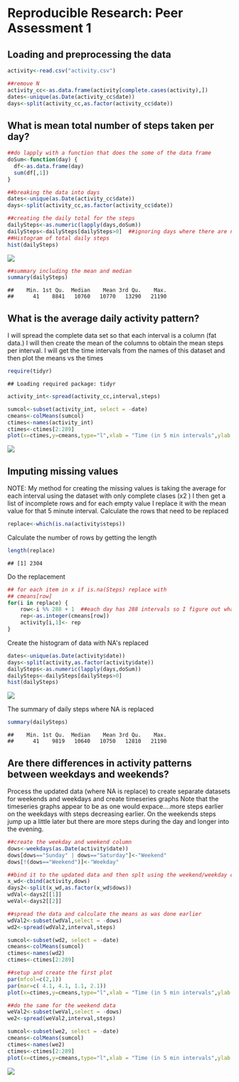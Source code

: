 # Reproducible Research: Peer Assessment 1


## Loading and preprocessing the data


```r
activity<-read.csv("activity.csv")

##remove N
activity_cc<-as.data.frame(activity[complete.cases(activity),])
dates<-unique(as.Date(activity_cc$date))
days<-split(activity_cc,as.factor(activity_cc$date))
```

## What is mean total number of steps taken per day?

```r
##do lapply with a function that does the some of the data frame
doSum<-function(day) {
  df<-as.data.frame(day)
  sum(df[,1])
}

##breaking the data into days
dates<-unique(as.Date(activity_cc$date))
days<-split(activity_cc,as.factor(activity_cc$date))

##creating the daily total for the steps
dailySteps<-as.numeric(lapply(days,doSum))
dailySteps<-dailySteps[dailySteps>0]  ##ignoring days where there are no steps as first and last day is NA
##Histogram of total daily steps
hist(dailySteps)
```

![](PA1_template_files/figure-html/numSteps-1.png)<!-- -->

```r
##summary including the mean and median
summary(dailySteps)
```

```
##    Min. 1st Qu.  Median    Mean 3rd Qu.    Max. 
##      41    8841   10760   10770   13290   21190
```



## What is the average daily activity pattern?

I will spread the complete data set so that each interval is a column (fat data.)  I will then create the mean of the columns
to obtain the mean steps per interval.  I will get the time intervals from the names of this dataset and then plot the means vs the times


```r
require(tidyr)
```

```
## Loading required package: tidyr
```

```r
activity_int<-spread(activity_cc,interval,steps)

sumcol<-subset(activity_int, select = -date)
cmeans<-colMeans(sumcol)
ctimes<-names(activity_int)
ctimes<-ctimes[2:289]
plot(x=ctimes,y=cmeans,type="l",xlab = "Time (in 5 min intervals",ylab = "Mean Steps", main="Daily Activity Pattern")
```

![](PA1_template_files/figure-html/dailyActivity-1.png)<!-- -->



## Imputing missing values
NOTE: My method for creating the missing values is taking the average for each interval using the dataset with only complete clases (x2
)  I then get a list of incomplete rows and for each empty value I replace it with the mean value for that 5 minute interval.
Calculate the rows that need to be replaced

```r
replace<-which(is.na(activity$steps))
```

Calculate the number of rows by getting the length

```r
length(replace)
```

```
## [1] 2304
```

Do the replacement

```r
## for each item in x if is.na(Steps) replace with
## cmeans[row]
for(i in replace) {
    row<-i %% 288 + 1  ##each day has 288 intervals so I figure out what interval it is using the modulo of 288 +1 (since its base 1)
    rep<-as.integer(cmeans[row])
    activity[i,1]<- rep
}
```

Create the histogram of data with NA's replaced

```r
dates<-unique(as.Date(activity$date))
days<-split(activity,as.factor(activity$date))
dailySteps<-as.numeric(lapply(days,doSum))
dailySteps<-dailySteps[dailySteps>0]
hist(dailySteps)
```

![](PA1_template_files/figure-html/dailySteps2-1.png)<!-- -->

The summary of daily steps where NA is replaced


```r
summary(dailySteps)
```

```
##    Min. 1st Qu.  Median    Mean 3rd Qu.    Max. 
##      41    9819   10640   10750   12810   21190
```


## Are there differences in activity patterns between weekdays and weekends?

Process the updated data (where NA is replace) to create separate datasets for weekends and weekdays and create timeseries graphs
Note that the timeseries graphs appear to be as one would expace....more steps earlier on the weekdays with steps decreasing earlier.  On the weekends steps jump up a little later but there are more steps during the day and longer into the evening.

```r
##create the weekday and weekend column
dows<-weekdays(as.Date(activity$date))
dows[dows=="Sunday" | dows=="Saturday"]<-"Weekend"
dows[!(dows=="Weekend")]<-"Weekday"

##bind it to the updated data and then splt using the weekend/weekday column as a factor
x_wd<-cbind(activity,dows)
days2<-split(x_wd,as.factor(x_wd$dows))
wdVal<-days2[[1]]
weVal<-days2[[2]]

##spread the data and calculate the means as was done earlier
wdVal2<-subset(wdVal,select = -dows)
wd2<-spread(wdVal2,interval,steps)

sumcol<-subset(wd2, select = -date)
cmeans<-colMeans(sumcol)
ctimes<-names(wd2)
ctimes<-ctimes[2:289]

##setup and create the first plot
par(mfcol=c(2,1))
par(mar=c( 4.1, 4.1, 1.1, 2.1))
plot(x=ctimes,y=cmeans,type="l",xlab = "Time (in 5 min intervals",ylab = "Mean Steps", main = "Weekday Steps",cex.main=.75,cex.axis=0.75,cex.lab=.75)

##do the same for the weekend data
weVal2<-subset(weVal,select = -dows)
we2<-spread(weVal2,interval,steps)

sumcol<-subset(we2, select = -date)
cmeans<-colMeans(sumcol)
ctimes<-names(we2)
ctimes<-ctimes[2:289]
plot(x=ctimes,y=cmeans,type="l",xlab = "Time (in 5 min intervals",ylab = "Mean Steps", main = "Weekend Steps",cex.main=.75,cex.axis=0.75,cex.lab=.75)
```

![](PA1_template_files/figure-html/activityCompare-1.png)<!-- -->
